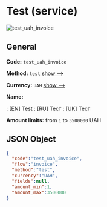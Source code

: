 
# Test (service) 
![test_uah_invoice](https://static.openfintech.io/payment_methods/test_uah_invoice/logo.svg?w=400&c=v0.59.26#w200)  

## General 
 
**Code:** `test_uah_invoice` 
 
**Method:** `test` 
 [show -->](/payment-methods/test/) 
 
**Currency:** `UAH` [show -->](/currencies/UAH/) 
 
**Name:** 
 
:	[EN] Test 
:	[RU] Тест 
:	[UK] Тест 
 
**Amount limits:** from `1` to `3500000` UAH 

## JSON Object 

```json
{
  "code":"test_uah_invoice",
  "flow":"invoice",
  "method":"test",
  "currency":"UAH",
  "fields":null,
  "amount_min":1,
  "amount_max":3500000
}
```  
